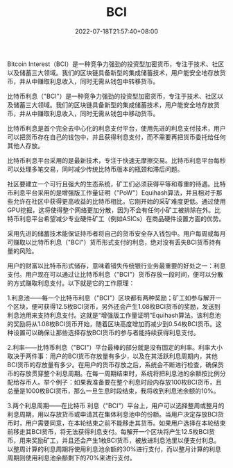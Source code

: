 ﻿---
weight: 
title: "BCI"
description: "Bitcoin Interest（BCI）是一种竞争力强劲的投资型加密货币，专注于技术、社区以及储蓄三大领域"
date: 2022-07-18T21:57:40+08:00
lastmod: 2022-07-18T16:45:40+08:00
draft: false
authors: ["qianxun"]
featuredImage: "bci.webp"
link: "https://1234btc.com/qk/bci.html"
tags: ["数字代币","BCI"]
categories: ["navigation"]
navigation: ["数字代币"]
lightgallery: true
toc: true
pinned: false
recommend: false
recommend1: false
---
Bitcoin Interest（BCI）是一种竞争力强劲的投资型加密货币，专注于技术、社区以及储蓄三大领域。我们的区块链具备新型的集成储蓄技术，用户能安全地存放货币，并从中赚取利息收入，同时无需从钱包中转移货币。

比特币利息（"BCI"）是一种竞争力强劲的投资型加密货币，专注于技术、社区以及储蓄三大领域。我们的区块链具备新型的集成储蓄技术，用户能安全地存放货币，并从中赚取利息收入，同时无需从钱包中移动货币。

比特币利息是首个完全去中心化的利息支付平台，使用先进的利息支付技术，用户可以把货币存在自己的钱包中，并且获得利息支付，而不需要再把货币委托给任何其他人存放。

比特币利息平台采用的是最新技术，专注于快速无摩擦交易。比特币利息平台每秒可以处理多笔交易，同时减少传统比特币版本的瓶颈和滞后问题。

社区要建立一个可行且强大的生态系统，矿工们必须获得平等和尊重的待遇。比特币利息平台采用的是增强版工作量证明（"PoW"）Equihash算法，并且相对于那些允许在社区中获得更高收益的比特币相比，它刚开始的采矿难度更低。通过使用GPU挖掘，这将使得整个网络更加分散，因为不会有任何小矿工被排除在外。比特币利息平台希望减少专业硬件矿工（例如ASICs）在商品硬件设置方面的优势。

采用先进的储蓄技术能保证持币者将自己的货币安全存入钱包中。用户每周或每月可赚取以比特币利息（"BCI"）货币形式支付的利息，绝对没有丢失BCI货币持有量的风险。

用户的财富以比特币形式储存，意味着错失传统银行业务最重要的好处之一：利息支付。用户现在可以通过让比特币利息（"BCI"）货币存放一段时间，便可以分散的方式赚取利息支付。以下就是它的工作原理：

1.利息池——每一个比特币利息（"BCI"）区块都有两种奖励；矿工如参与解开一个区块，便可获得12.5枚BCI货币，另外还会产生1.08枚BCI货币的奖励，发送到利息池用来支持利息支付。这就是“增强版工作量证明”Equihash算法。该利息池的奖励将从1.08枚BCI货币开始，随着区块高度增加而减少到0.54枚BCI货币。这种设置可以确保让那些选择存放BCI货币的参与者能持续获得利息支付。

2.利率——比特币利息（"BCI"）平台最棒的部分就是没有固定的利率。利率大小取决于两件事：用户的BCI货币存放量有多少，以及在其活跃利息周期内，其他BCI货币的存放量有多少。在用户的货币存放之后，系统会不断进行检查，确保货币的存放贯穿整个利息周期。在每一周期结束时，系统将把利息池的余额按比例分配给存币人。举个例子：如果我准备要在整个利息时段内存放100枚BCI货币，且总量是1000枚BCI货币，那么一旦生息时段结束，我将收到利息池余额的10%。

3.两个利息周期——在比特币 利息（"BCI"）平台上，用户可以选择整周或整月的利息周期，用以存放货币或申请其在集体利息池中的份额。当用户决定存放BCI货币时，用户需要同意，在本轮结束之前不能移走其货币。如果用户选择在本轮结束前移走其BCI货币，将无法获得利息支付。每解开一个区块将产生12.5枚BCI货币，用来奖励矿工，并且还会产生1枚BCI货币，被放进利息池里以便支付利息。以整周计算的利息周期将使用利息池余额的30%进行支付，而以整月计算的利息周期则使用利息池余额剩下的70%来进行支付。